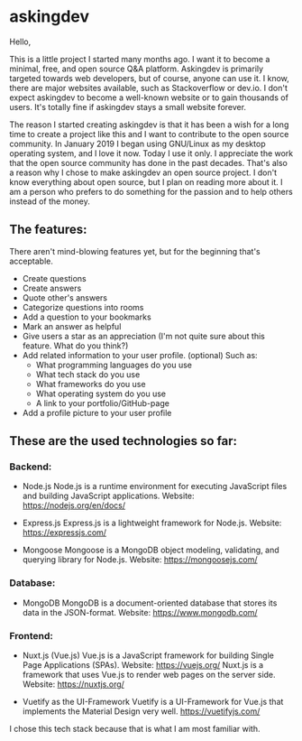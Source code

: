 # askingdev

Hello,

This is a little project I started many months ago.
I want it to become a minimal, free, and open source Q&A platform.
Askingdev is primarily targeted towards web developers, but of course, anyone can use it.
I know, there are major websites available, such as Stackoverflow or dev.io.
I don't expect askingdev to become a well-known website or to gain thousands of users.
It's totally fine if askingdev stays a small website forever.

The reason I started creating askingdev is that it has been a wish for a long time to create a project like this and I want to contribute to the open source community. In January 2019 I began using GNU/Linux as my desktop operating system, and I love it now. Today I use it only. I appreciate the work that the open source community has done in the past decades. That's also a reason why I chose to make askingdev an open source project. I don't know everything about open source, but I plan on reading more about it. 
I am a person who prefers to do something for the passion and to help others instead of the money.

## The features:
There aren't mind-blowing features yet, but for the beginning that's acceptable.

- Create questions
- Create answers
- Quote other's answers
- Categorize questions into rooms
- Add a question to your bookmarks
- Mark an answer as helpful
- Give users a star as an appreciation (I'm not quite sure about this feature. What do you think?)
- Add related information to your user profile. (optional) Such as:
  - What programming languages do you use
  - What tech stack do you use
  - What frameworks do you use
  - What operating system do you use
  - A link to your portfolio/GitHub-page
- Add a profile picture to your user profile

## These are the used technologies so far:
### Backend:
- Node.js
Node.js is a runtime environment for executing JavaScript files and building JavaScript applications.
Website: https://nodejs.org/en/docs/

- Express.js
Express.js is a lightweight framework for Node.js.
Website: https://expressjs.com/

- Mongoose
Mongoose is a MongoDB object modeling, validating, and querying library for Node.js.
Website: https://mongoosejs.com/

### Database:
- MongoDB
MongoDB is a document-oriented database that stores its data in the JSON-format.
Website: https://www.mongodb.com/

### Frontend:
- Nuxt.js (Vue.js)
Vue.js is a JavaScript framework for building Single Page Applications (SPAs).
Website: https://vuejs.org/
Nuxt.js is a framework that uses Vue.js to render web pages on the server side.
Website: https://nuxtjs.org/

- Vuetify as the UI-Framework
Vuetify is a UI-Framework for Vue.js that implements the Material Design very well.
https://vuetifyjs.com/

I chose this tech stack because that is what I am most familiar with.


